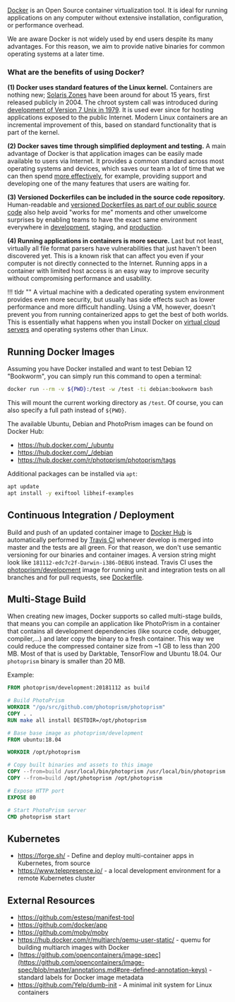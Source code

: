 [Docker](https://www.docker.com/) is an Open Source container virtualization tool. It is ideal for running 
applications on any computer without extensive installation, configuration, or performance overhead.

We are aware Docker is not widely used by end users despite its many advantages. For this reason, we aim 
to provide native binaries for common operating systems at a later time.

### What are the benefits of using Docker?

**(1) Docker uses standard features of the Linux kernel.** Containers are nothing new; [Solaris Zones](https://en.wikipedia.org/wiki/Solaris_Containers) have been around for about 15 years, first released publicly in 2004. The chroot system call was introduced during [development of Version 7 Unix in 1979](https://en.wikipedia.org/wiki/Chroot). It is used ever since for hosting applications exposed to the public Internet. Modern Linux containers are an incremental improvement of this, based on standard functionality that is part of the kernel.

**(2) Docker saves time through simplified deployment and testing.** A main advantage of Docker is that application images can be easily made available to users via Internet. It provides a common standard across most operating systems and devices, which saves our team a lot of time that we can then spend [more effectively](../code-quality.md#effectiveness-efficiency), for example, providing support and developing one of the many features that users are waiting for.

**(3) Versioned Dockerfiles can be included in the source code repository.** Human-readable and [versioned Dockerfiles as part of our public source code](https://github.com/photoprism/photoprism/tree/develop/docker) also help avoid "works for me" moments and other unwelcome surprises by enabling teams to have the exact same environment everywhere in [development](https://github.com/photoprism/photoprism/blob/develop/docker/develop/), staging, and [production](https://github.com/photoprism/photoprism/blob/develop/docker/photoprism/).

**(4) Running applications in containers is more secure.** Last but not least, virtually all file format parsers have vulnerabilities that just haven't been discovered yet. This is a known risk that can affect you even if your computer is not directly connected to the Internet. Running apps in a container with limited host access is an easy way to improve security without compromising performance and usability.

!!! tldr ""
    A virtual machine with a dedicated operating system environment provides even more security, but usually has side effects such as lower performance and more difficult handling. Using a VM, however, doesn't prevent you from running containerized apps to get the best of both worlds. This is essentially what happens when you install Docker on [virtual cloud servers](../../getting-started/cloud/digitalocean.md) and operating systems other than Linux.

## Running Docker Images

Assuming you have Docker installed and want to test Debian 12 "Bookworm", you can simply run this command to open a terminal:

```bash
docker run --rm -v ${PWD}:/test -w /test -ti debian:bookworm bash
```

This will mount the current working directory as `/test`. Of course, you can also specify a full path instead of `${PWD}`.

The available Ubuntu, Debian and PhotoPrism images can be found on Docker Hub:

- https://hub.docker.com/_/ubuntu
- https://hub.docker.com/_/debian
- https://hub.docker.com/r/photoprism/photoprism/tags

Additional packages can be installed via `apt`:

```bash
apt update
apt install -y exiftool libheif-examples
```

## Continuous Integration / Deployment ##

Build and push of an updated container image to [Docker Hub](https://hub.docker.com/r/photoprism/photoprism/tags/) is automatically performed by [Travis CI](https://travis-ci.org/photoprism/photoprism) whenever develop is merged into master and the tests are all green. For that reason, we don't use semantic versioning for our binaries and container images. A version string might look like `181112-edc7c2f-Darwin-i386-DEBUG` instead. Travis CI uses the [photoprism/development](https://hub.docker.com/r/photoprism/development/) image for running unit and integration tests on all branches and for pull requests, see [Dockerfile](https://github.com/photoprism/photoprism/blob/develop/Dockerfile).

## Multi-Stage Build ##

When creating new images, Docker supports so called multi-stage builds, that means you can compile an application like PhotoPrism in a container that contains all development dependencies (like source code, debugger, compiler,...) and later copy the binary to a fresh container. This way we could reduce the compressed container size from ~1 GB to less than 200 MB. Most of that is used by Darktable, TensorFlow and Ubuntu 18.04. Our `photoprism` binary is smaller than 20 MB.

Example:

```Dockerfile
FROM photoprism/development:20181112 as build

# Build PhotoPrism
WORKDIR "/go/src/github.com/photoprism/photoprism"
COPY . .
RUN make all install DESTDIR=/opt/photoprism

# Base base image as photoprism/development
FROM ubuntu:18.04

WORKDIR /opt/photoprism

# Copy built binaries and assets to this image
COPY --from=build /usr/local/bin/photoprism /usr/local/bin/photoprism
COPY --from=build /opt/photoprism /opt/photoprism

# Expose HTTP port
EXPOSE 80

# Start PhotoPrism server
CMD photoprism start
```

## Kubernetes ##
- https://forge.sh/ - Define and deploy multi-container apps in Kubernetes, from source
- https://www.telepresence.io/ - a local development environment for a remote Kubernetes cluster

## External Resources ##
- https://github.com/estesp/manifest-tool
- https://github.com/docker/app
- https://github.com/moby/moby
- https://hub.docker.com/r/multiarch/qemu-user-static/ - quemu for building multiarch images with Docker
- [https://github.com/opencontainers/image-spec](https://github.com/opencontainers/image-spec/blob/master/annotations.md#pre-defined-annotation-keys) - standard labels for Docker image metadata
- https://github.com/Yelp/dumb-init - A minimal init system for Linux containers
